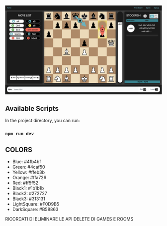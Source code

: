 ![alt text](https://github.com/datteroandrea/chess/blob/master/screenshot.png?raw=true)

## Available Scripts

In the project directory, you can run:

### `npm run dev`

## COLORS

- Blue:          #4fb4bf
- Green:         #4caf50
- Yellow:        #ffeb3b
- Orange:        #ffa726
- Red:           #ff5f52
- Black1:        #1b1b1b
- Black2:        #272727
- Black3:        #313131
- LightSquare:   #F0D9B5
- DarkSquare:    #B58863

RICORDATI DI ELIMINARE LE API DELETE DI GAMES E ROOMS
